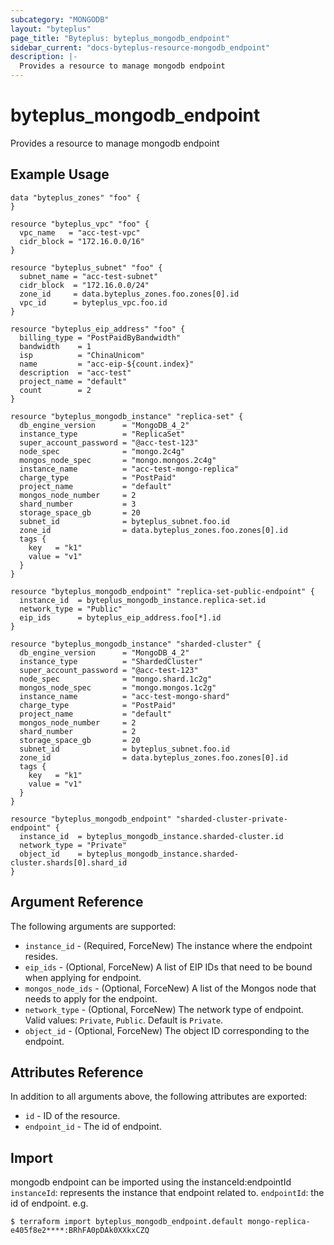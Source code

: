 ```yaml
---
subcategory: "MONGODB"
layout: "byteplus"
page_title: "Byteplus: byteplus_mongodb_endpoint"
sidebar_current: "docs-byteplus-resource-mongodb_endpoint"
description: |-
  Provides a resource to manage mongodb endpoint
---
```

# byteplus_mongodb_endpoint
Provides a resource to manage mongodb endpoint
## Example Usage
```hcl
data "byteplus_zones" "foo" {
}

resource "byteplus_vpc" "foo" {
  vpc_name   = "acc-test-vpc"
  cidr_block = "172.16.0.0/16"
}

resource "byteplus_subnet" "foo" {
  subnet_name = "acc-test-subnet"
  cidr_block  = "172.16.0.0/24"
  zone_id     = data.byteplus_zones.foo.zones[0].id
  vpc_id      = byteplus_vpc.foo.id
}

resource "byteplus_eip_address" "foo" {
  billing_type = "PostPaidByBandwidth"
  bandwidth    = 1
  isp          = "ChinaUnicom"
  name         = "acc-eip-${count.index}"
  description  = "acc-test"
  project_name = "default"
  count        = 2
}

resource "byteplus_mongodb_instance" "replica-set" {
  db_engine_version      = "MongoDB_4_2"
  instance_type          = "ReplicaSet"
  super_account_password = "@acc-test-123"
  node_spec              = "mongo.2c4g"
  mongos_node_spec       = "mongo.mongos.2c4g"
  instance_name          = "acc-test-mongo-replica"
  charge_type            = "PostPaid"
  project_name           = "default"
  mongos_node_number     = 2
  shard_number           = 3
  storage_space_gb       = 20
  subnet_id              = byteplus_subnet.foo.id
  zone_id                = data.byteplus_zones.foo.zones[0].id
  tags {
    key   = "k1"
    value = "v1"
  }
}

resource "byteplus_mongodb_endpoint" "replica-set-public-endpoint" {
  instance_id  = byteplus_mongodb_instance.replica-set.id
  network_type = "Public"
  eip_ids      = byteplus_eip_address.foo[*].id
}

resource "byteplus_mongodb_instance" "sharded-cluster" {
  db_engine_version      = "MongoDB_4_2"
  instance_type          = "ShardedCluster"
  super_account_password = "@acc-test-123"
  node_spec              = "mongo.shard.1c2g"
  mongos_node_spec       = "mongo.mongos.1c2g"
  instance_name          = "acc-test-mongo-shard"
  charge_type            = "PostPaid"
  project_name           = "default"
  mongos_node_number     = 2
  shard_number           = 2
  storage_space_gb       = 20
  subnet_id              = byteplus_subnet.foo.id
  zone_id                = data.byteplus_zones.foo.zones[0].id
  tags {
    key   = "k1"
    value = "v1"
  }
}

resource "byteplus_mongodb_endpoint" "sharded-cluster-private-endpoint" {
  instance_id  = byteplus_mongodb_instance.sharded-cluster.id
  network_type = "Private"
  object_id    = byteplus_mongodb_instance.sharded-cluster.shards[0].shard_id
}
```
## Argument Reference
The following arguments are supported:
* `instance_id` - (Required, ForceNew) The instance where the endpoint resides.
* `eip_ids` - (Optional, ForceNew) A list of EIP IDs that need to be bound when applying for endpoint.
* `mongos_node_ids` - (Optional, ForceNew) A list of the Mongos node that needs to apply for the endpoint.
* `network_type` - (Optional, ForceNew) The network type of endpoint. Valid values: `Private`, `Public`. Default is `Private`.
* `object_id` - (Optional, ForceNew) The object ID corresponding to the endpoint.

## Attributes Reference
In addition to all arguments above, the following attributes are exported:
* `id` - ID of the resource.
* `endpoint_id` - The id of endpoint.


## Import
mongodb endpoint can be imported using the instanceId:endpointId
`instanceId`: represents the instance that endpoint related to.
`endpointId`: the id of endpoint.
e.g.
```
$ terraform import byteplus_mongodb_endpoint.default mongo-replica-e405f8e2****:BRhFA0pDAk0XXkxCZQ
```


